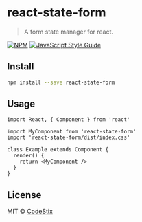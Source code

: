 # react-state-form

> A form state manager for react.

[![NPM](https://img.shields.io/npm/v/react-state-form.svg)](https://www.npmjs.com/package/react-state-form) [![JavaScript Style Guide](https://img.shields.io/badge/code_style-standard-brightgreen.svg)](https://standardjs.com)

## Install

```bash
npm install --save react-state-form
```

## Usage

```tsx
import React, { Component } from 'react'

import MyComponent from 'react-state-form'
import 'react-state-form/dist/index.css'

class Example extends Component {
  render() {
    return <MyComponent />
  }
}
```

## License

MIT © [CodeStix](https://github.com/CodeStix)
